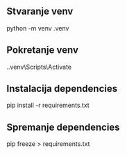 ## Stvaranje venv
python -m venv .venv

## Pokretanje venv
.\.venv\Scripts\Activate

## Instalacija dependencies
pip install -r requirements.txt

## Spremanje dependencies
pip freeze > requirements.txt

